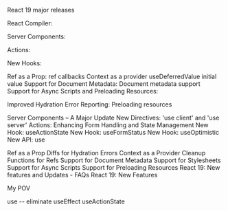 React 19 major releases

React Compiler:

Server Components:

Actions:

New Hooks:

Ref as a Prop:
ref callbacks
Context as a provider
useDeferredValue initial value
Support for Document Metadata:
Document metadata support
Support for Async Scripts and Preloading Resources:

Improved Hydration Error Reporting:
Preloading resources

<!-- React 19: New Features -->
Server Components – A Major Update
New Directives: 'use client' and 'use server'
Actions: Enhancing Form Handling and State Management
New Hook: useActionState
New Hook: useFormStatus
New Hook: useOptimistic
New API: use 

<!-- Improvements in React 19 -->
Ref as a Prop
Diffs for Hydration Errors
Context as a Provider 
Cleanup Functions for Refs
Support for Document Metadata 
Support for Stylesheets 
Support for Async Scripts 
Support for Preloading Resources 
React 19: New features and Updates - FAQs
React 19: New Features


My POV

use -- eliminate useEffect
useActionState
